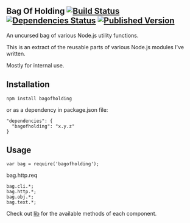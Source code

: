 Bag Of Holding [![Build Status](https://secure.travis-ci.org/cliffano/bagofholding.png?branch=master)](http://travis-ci.org/cliffano/bagofholding) [![Dependencies Status](https://david-dm.org/cliffano/bagofholding.png)](http://david-dm.org/cliffano/bagofholding) [![Published Version](https://badge.fury.io/js/bagofholding.png)](http://badge.fury.io/js/bagofholding)
--------------

An uncursed bag of various Node.js utility functions.

This is an extract of the reusable parts of various Node.js modules I've written.

Mostly for internal use.

Installation
------------

    npm install bagofholding

or as a dependency in package.json file:

    "dependencies": {
      "bagofholding": "x.y.z"
    }

Usage
-----

    var bag = require('bagofholding');

bag.http.req

    bag.cli.*;
    bag.http.*;
    bag.obj.*;
    bag.text.*;

Check out [lib](https://github.com/cliffano/bagofholding/tree/master/lib) for the available methods of each component.
